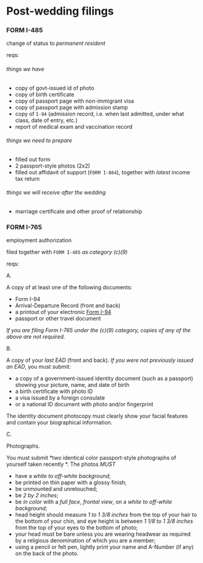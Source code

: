 # Post-wedding filings

### FORM I-485
change of status to _permanent resident_

reqs:

###### things we have
- copy of govt-issued id of photo
- copy of birth certificate
- copy of passport page with non-immigrant visa
- copy of passport page with admission stamp
- copy of `I-94` (admission record, i.e. when last admitted, under what class, date of entry, etc.)
- report of medical exam and vaccination record

###### things we need to prepare
- filled out form
- 2 passport-style photos (2x2)
- filled out affidavit of support (`FORM I-864`), together with _latest_ income tax return

###### things we will receive after the wedding
- marriage certificate and other proof of relationship

### FORM I-765
employment authorization

filed together with `FORM I-485` _as category (c)(9)_

reqs: 

A. 

A copy of at least one of the following documents:  
- Form I-94
- Arrival-Departure Record (front and back)
- a printout of your electronic [Form I-94](https://www.cbp.gov/i94)
- passport or other travel document 

*If you are filing 
Form I-765 under the (c)(9) category, copies of any of the above are not required.*

B. 

A copy of your *last EAD* (front and back).  *If you were not previously issued an EAD*, you must submit: 
- a copy of a government-issued identity document (such as a passport) showing your picture, name, and date of birth 
- a birth certificate with photo ID
- a visa issued by a foreign consulate
- or a national ID document with photo and/or fingerprint

The identity document photocopy must clearly show your facial features and contain your 
biographical information.

C. 

Photographs.

You must submit *two identical color passport-style photographs of yourself taken recently
*. The photos _MUST_ 
- have a *white to off-white background*;
- be printed on thin paper with a glossy finish; 
- be unmounted and unretouched;
- be *2 by 2 inches*;
- be *in color* with a *full face*, *frontal view*, on a *white to off-white background*;
- head height should measure _1 to 1 3/8 inches_ from the top of your hair to the bottom of your chin, and eye height is between _1 1/8 to 1 3/8 inches_ from the top of your eyes to the bottom of photo;
- your head must be bare unless you are wearing headwear as required by a religious denomination of which you are a member;
- using a pencil or felt pen, lightly print your name and A-Number (if any) on the back of the photo.

###
